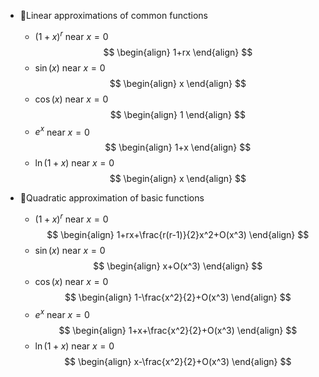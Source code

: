 - 📌Linear approximations of common functions
    - $(1+x)^r$ near $x=0$
      $$
      \begin{align}
      1+rx
      \end{align}
      $$
    - $\sin{(x)}$ near $x=0$
      $$
      \begin{align}
      x
      \end{align}
      $$
    - $\cos{(x)}$ near $x=0$
      $$
      \begin{align}
      1
      \end{align}
      $$
    - $e^x$ near $x=0$
      $$
      \begin{align}
      1+x
      \end{align}
      $$
    - $\ln{(1+x)}$ near $x=0$
      $$
      \begin{align}
      x
      \end{align}
      $$
    
- 📌Quadratic approximation of basic functions
    - $(1+x)^r$ near $x=0$  
      $$
      \begin{align}
      1+rx+\frac{r(r-1)}{2}x^2+O(x^3)
      \end{align}
      $$
    - $\sin{(x)}$ near $x=0$  
      $$
      \begin{align}
      x+O(x^3)
      \end{align}
      $$
    - $\cos{(x)}$ near $x=0$  
      $$
      \begin{align}
      1-\frac{x^2}{2}+O(x^3)
      \end{align}
      $$
    - $e^x$ near $x=0$  
      $$
      \begin{align}
      1+x+\frac{x^2}{2}+O(x^3)
      \end{align}
      $$
    - $\ln{(1+x)}$ near $x=0$  
      $$
      \begin{align}
      x-\frac{x^2}{2}+O(x^3)
      \end{align}
      $$
    